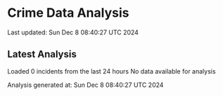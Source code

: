 # Crime Data Analysis
Last updated: Sun Dec  8 08:40:27 UTC 2024

## Latest Analysis
Loaded 0 incidents from the last 24 hours
No data available for analysis

Analysis generated at: Sun Dec  8 08:40:27 UTC 2024
